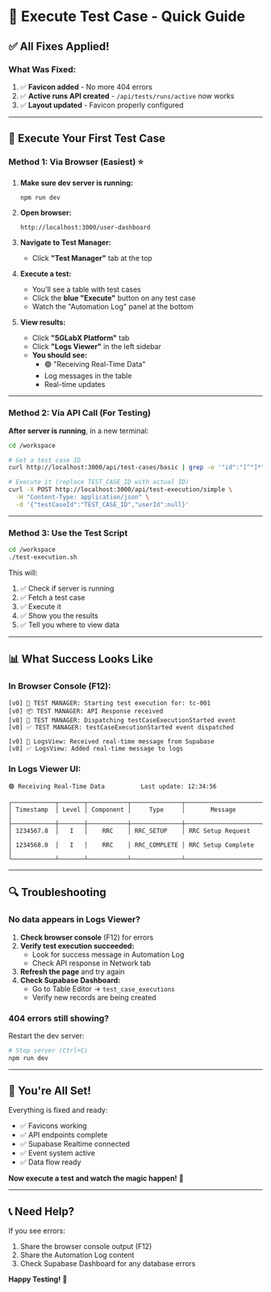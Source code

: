 # 🚀 Execute Test Case - Quick Guide

## ✅ All Fixes Applied!

### What Was Fixed:
1. ✅ **Favicon added** - No more 404 errors
2. ✅ **Active runs API created** - `/api/tests/runs/active` now works
3. ✅ **Layout updated** - Favicon properly configured

---

## 🎯 Execute Your First Test Case

### **Method 1: Via Browser (Easiest)** ⭐

1. **Make sure dev server is running:**
   ```bash
   npm run dev
   ```

2. **Open browser:**
   ```
   http://localhost:3000/user-dashboard
   ```

3. **Navigate to Test Manager:**
   - Click **"Test Manager"** tab at the top

4. **Execute a test:**
   - You'll see a table with test cases
   - Click the **blue "Execute"** button on any test case
   - Watch the "Automation Log" panel at the bottom

5. **View results:**
   - Click **"5GLabX Platform"** tab
   - Click **"Logs Viewer"** in the left sidebar
   - **You should see:**
     - 🟢 "Receiving Real-Time Data"
     - Log messages in the table
     - Real-time updates

---

### **Method 2: Via API Call (For Testing)**

**After server is running**, in a new terminal:

```bash
cd /workspace

# Get a test case ID
curl http://localhost:3000/api/test-cases/basic | grep -o '"id":"[^"]*"' | head -1

# Execute it (replace TEST_CASE_ID with actual ID)
curl -X POST http://localhost:3000/api/test-execution/simple \
  -H "Content-Type: application/json" \
  -d '{"testCaseId":"TEST_CASE_ID","userId":null}'
```

---

### **Method 3: Use the Test Script**

```bash
cd /workspace
./test-execution.sh
```

This will:
1. ✅ Check if server is running
2. ✅ Fetch a test case
3. ✅ Execute it
4. ✅ Show you the results
5. ✅ Tell you where to view data

---

## 📊 What Success Looks Like

### **In Browser Console (F12):**

```
[v0] 🚀 TEST MANAGER: Starting test execution for: tc-001
[v0] 📦 TEST MANAGER: API Response received
[v0] 📡 TEST MANAGER: Dispatching testCaseExecutionStarted event
[v0] ✅ TEST MANAGER: testCaseExecutionStarted event dispatched

[v0] 📨 LogsView: Received real-time message from Supabase
[v0] ✅ LogsView: Added real-time message to logs
```

### **In Logs Viewer UI:**

```
🟢 Receiving Real-Time Data          Last update: 12:34:56

┌────────────┬───────┬───────────┬──────────────┬─────────────────────┐
│ Timestamp  │ Level │ Component │     Type     │       Message       │
├────────────┼───────┼───────────┼──────────────┼─────────────────────┤
│ 1234567.8  │   I   │    RRC    │ RRC_SETUP    │ RRC Setup Request   │
│ 1234568.0  │   I   │    RRC    │ RRC_COMPLETE │ RRC Setup Complete  │
└────────────┴───────┴───────────┴──────────────┴─────────────────────┘
```

---

## 🔍 Troubleshooting

### **No data appears in Logs Viewer?**

1. **Check browser console** (F12) for errors
2. **Verify test execution succeeded:**
   - Look for success message in Automation Log
   - Check API response in Network tab
3. **Refresh the page** and try again
4. **Check Supabase Dashboard:**
   - Go to Table Editor → `test_case_executions`
   - Verify new records are being created

### **404 errors still showing?**

Restart the dev server:
```bash
# Stop server (Ctrl+C)
npm run dev
```

---

## 🎉 You're All Set!

Everything is fixed and ready:
- ✅ Favicons working
- ✅ API endpoints complete
- ✅ Supabase Realtime connected
- ✅ Event system active
- ✅ Data flow ready

**Now execute a test and watch the magic happen!** 🚀

---

## 📞 Need Help?

If you see errors:
1. Share the browser console output (F12)
2. Share the Automation Log content
3. Check Supabase Dashboard for any database errors

**Happy Testing!** 🎉
